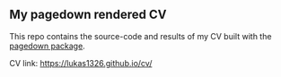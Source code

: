 ## My pagedown rendered CV

This repo contains the source-code and results of my CV built with the [pagedown package](https://pagedown.rbind.io).


CV link: https://lukas1326.github.io/cv/

